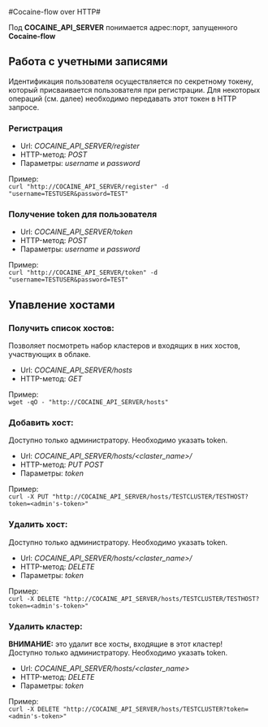 #Cocaine-flow over HTTP#

Под **COCAINE_API_SERVER** понимается адрес:порт, запущенного **Cocaine-flow**

## Работа с учетными записями ##
Идентификация пользователя осуществляется по секретному токену, который присваивается пользователя при регистрации. 
Для некоторых операций (см. далее) необходимо передавать этот токен в HTTP запросе.

### Регистрация
 
  + Url: *COCAINE_API_SERVER/register*
  + HTTP-метод: *POST*
  + Параметры: *username* и *password*  

Пример:  
    `curl "http://COCAINE_API_SERVER/register" -d "username=TESTUSER&password=TEST"`

### Получение token для пользователя

  + Url: *COCAINE_API_SERVER/token*
  + HTTP-метод: *POST*
  + Параметры: *username* и *password*

Пример:  
    `curl "http://COCAINE_API_SERVER/token" -d "username=TESTUSER&password=TEST"`

## Упавление хостами

### Получить список хостов:
Позволяет посмотреть набор кластеров и входящих в них хостов, участвующих в облаке.

  + Url: *COCAINE_API_SERVER/hosts*
  + HTTP-метод: *GET*

Пример:  
    `wget -qO - "http://COCAINE_API_SERVER/hosts"`

### Добавить хост:
Доступно только администратору. Необходимо указать token.
  + Url: *COCAINE_API_SERVER/hosts/<claster_name>/<hostname>*
  + HTTP-метод: *PUT* *POST*
  + Параметры: *token*

Пример:  
    `curl -X PUT "http://COCAINE_API_SERVER/hosts/TESTCLUSTER/TESTHOST?token=<admin's-token>"`
    
### Удалить хост:
Доступно только администратору. Необходимо указать token.
  + Url: *COCAINE_API_SERVER/hosts/<claster_name>/<hostname>*
  + HTTP-метод: *DELETE*
  + Параметры: *token*

Пример:  
    `curl -X DELETE "http://COCAINE_API_SERVER/hosts/TESTCLUSTER/TESTHOST?token=<admin's-token>"`
   
### Удалить кластер:
**ВНИМАНИЕ:** это удалит все хосты, входящие в этот кластер!  
Доступно только администратору. Необходимо указать token.

  + Url: *COCAINE_API_SERVER/hosts/<claster_name>*
  + HTTP-метод: *DELETE*
  + Параметры: *token*

Пример:  
    `curl -X DELETE "http://COCAINE_API_SERVER/hosts/TESTCLUSTER?token=<admin's-token>"`
   

